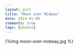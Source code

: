 ```yaml
---
layout: post
title: "Moon over Midway"
date: 2014-01-09
comments: true
tags: [photos]
---
```


  
{%img moon-over-midway.jpg %}




    
